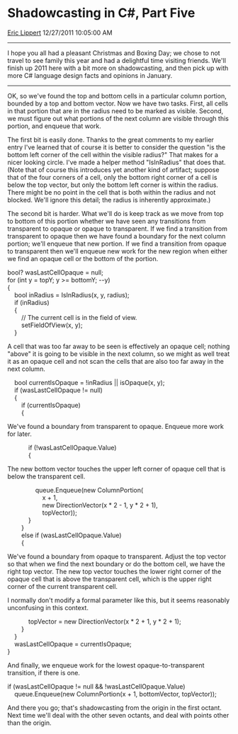 # Shadowcasting in C\#, Part Five

[Eric Lippert](https://social.msdn.microsoft.com/profile/Eric%20Lippert) 12/27/2011 10:05:00 AM

-----

I hope you all had a pleasant Christmas and Boxing Day; we chose to not travel to see family this year and had a delightful time visiting friends. We'll finish up 2011 here with a bit more on shadowcasting, and then pick up with more C\# language design facts and opinions in January.

-----

OK, so we've found the top and bottom cells in a particular column portion, bounded by a top and bottom vector. Now we have two tasks. First, all cells in that portion that are in the radius need to be marked as visible. Second, we must figure out what portions of the next column are visible through this portion, and enqueue that work.

The first bit is easily done. Thanks to the great comments to my earlier entry I've learned that of course it is better to consider the question "is the bottom left corner of the cell within the visible radius?" That makes for a nicer looking circle. I've made a helper method "IsInRadius" that does that. (Note that of course this introduces yet another kind of artifact; suppose that of the four corners of a cell, only the bottom right corner of a cell is below the top vector, but only the bottom left corner is within the radius. There might be no point in the cell that is both within the radius and not blocked. We'll ignore this detail; the radius is inherently approximate.)

The second bit is harder. What we'll do is keep track as we move from top to bottom of this portion whether we have seen any transitions from transparent to opaque or opaque to transparent. If we find a transition from transparent to opaque then we have found a boundary for the next column portion; we'll enqueue that new portion. If we find a transition from opaque to transparent then we'll enqueue new work for the new region when either we find an opaque cell or the bottom of the portion.

bool? wasLastCellOpaque = null;  
for (int y = topY; y \>= bottomY; --y)  
{  
    bool inRadius = IsInRadius(x, y, radius);  
    if (inRadius)  
    {  
        // The current cell is in the field of view.  
        setFieldOfView(x, y);  
    }

A cell that was too far away to be seen is effectively an opaque cell; nothing "above" it is going to be visible in the next column, so we might as well treat it as an opaque cell and not scan the cells that are also too far away in the next column.

    bool currentIsOpaque = \!inRadius || isOpaque(x, y);  
    if (wasLastCellOpaque \!= null)  
    {  
        if (currentIsOpaque)  
        {

We've found a boundary from transparent to opaque. Enqueue more work for later.

            if (\!wasLastCellOpaque.Value)  
            {

The new bottom vector touches the upper left corner of opaque cell that is below the transparent cell.

                queue.Enqueue(new ColumnPortion(  
                    x + 1,  
                    new DirectionVector(x \* 2 - 1, y \* 2 + 1),  
                    topVector));  
            }  
        }  
        else if (wasLastCellOpaque.Value)  
        {

We've found a boundary from opaque to transparent. Adjust the top vector so that when we find the next boundary or do the bottom cell, we have the right top vector. The new top vector touches the lower right corner of the opaque cell that is above the transparent cell, which is the upper right corner of the current transparent cell.

I normally don't modify a formal parameter like this, but it seems reasonably unconfusing in this context.

            topVector = new DirectionVector(x \* 2 + 1, y \* 2 + 1);  
        }  
    }  
    wasLastCellOpaque = currentIsOpaque;  
}

And finally, we enqueue work for the lowest opaque-to-transparent transition, if there is one.

if (wasLastCellOpaque \!= null && \!wasLastCellOpaque.Value)  
    queue.Enqueue(new ColumnPortion(x + 1, bottomVector, topVector));  

And there you go; that's shadowcasting from the origin in the first octant. Next time we'll deal with the other seven octants, and deal with points other than the origin.

